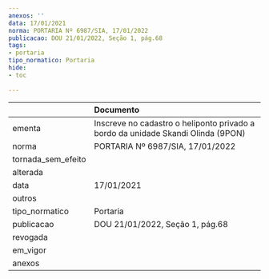 ```yaml
---
anexos: ''
data: 17/01/2021
norma: PORTARIA Nº 6987/SIA, 17/01/2022
publicacao: DOU 21/01/2022, Seção 1, pág.68
tags:
- portaria
tipo_normatico: Portaria
hide: 
- toc 
 
---
```


|                    | Documento                                                                        |
|:-------------------|:---------------------------------------------------------------------------------|
| ementa             | Inscreve no cadastro o heliponto privado a bordo da unidade Skandi Olinda (9PON) |
| norma              | PORTARIA Nº 6987/SIA, 17/01/2022                                                 |
| tornada_sem_efeito |                                                                                  |
| alterada           |                                                                                  |
| data               | 17/01/2021                                                                       |
| outros             |                                                                                  |
| tipo_normatico     | Portaria                                                                         |
| publicacao         | DOU 21/01/2022, Seção 1, pág.68                                                  |
| revogada           |                                                                                  |
| em_vigor           |                                                                                  |
| anexos             |                                                                                  |